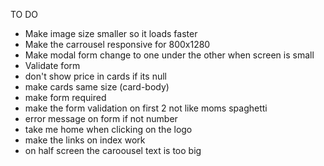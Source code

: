 TO DO
* Make image size smaller so it loads faster
* Make the carrousel responsive for 800x1280 
* Make modal form change to one under the other when screen is small
* Validate form
* don't show price in cards if its null
* make cards same size (card-body)
* make form required
* make the form validation on first 2 not like moms spaghetti 
* error message on form if not number
* take me home when clicking on the logo
* make the links on index work
* on half screen the caroousel text is too big

